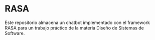 # RASA
Este repositorio almacena un chatbot implementado con el framework RASA para un trabajo práctico de la materia Diseño de Sistemas de Software.
